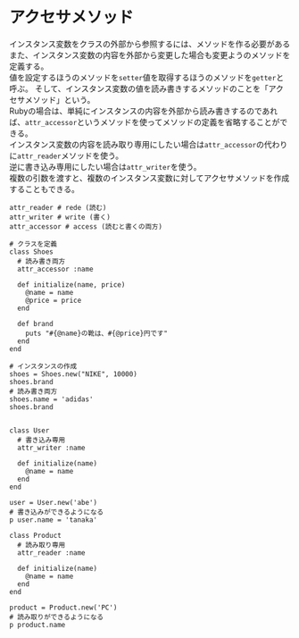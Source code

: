# アクセサメソッド
インスタンス変数をクラスの外部から参照するには、メソッドを作る必要がある<br>
また、インスタンス変数の内容を外部から変更した場合も変更ようのメソッドを定義する。<br>
値を設定するほうのメソッドを`setter`値を取得するほうのメソッドを`getter`と呼ぶ。
そして、インスタンス変数の値を読み書きするメソッドのことを「アクセサメソッド」という。<br>
Rubyの場合は、単純にインスタンスの内容を外部から読み書きするのであれば、`attr_accessor`というメソッドを使ってメソッドの定義を省略することができる。<br>
インスタンス変数の内容を読み取り専用にしたい場合は`attr_accessor`の代わりに`attr_reader`メソッドを使う。<br>
逆に書き込み専用にしたい場合は`attr_writer`を使う。<br>
複数の引数を渡すと、複数のインスタンス変数に対してアクセサメソッドを作成することもできる。

```
attr_reader # rede (読む)
attr_writer # write (書く)
attr_accessor # access (読むと書くの両方)
```

```
# クラスを定義
class Shoes
  # 読み書き両方
  attr_accessor :name

  def initialize(name, price)
    @name = name
    @price = price
  end

  def brand
    puts "#{@name}の靴は、#{@price}円です"
  end
end

# インスタンスの作成
shoes = Shoes.new("NIKE", 10000)
shoes.brand
# 読み書き両方
shoes.name = 'adidas'
shoes.brand


class User
  # 書き込み専用
  attr_writer :name

  def initialize(name)
    @name = name
  end 
end

user = User.new('abe')
# 書き込みができるようになる
p user.name = 'tanaka'

class Product
  # 読み取り専用
  attr_reader :name

  def initialize(name)
    @name = name
  end
end

product = Product.new('PC')
# 読み取りができるようになる
p product.name
```
